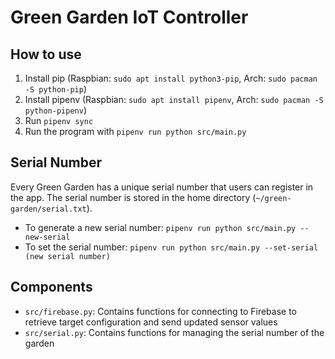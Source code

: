 # Green Garden IoT Controller

## How to use

1. Install pip (Raspbian: `sudo apt install python3-pip`, Arch: `sudo pacman -S python-pip`)
2. Install pipenv (Raspbian: `sudo apt install pipenv`, Arch: `sudo pacman -S python-pipenv`)
3. Run `pipenv sync`
4. Run the program with `pipenv run python src/main.py`

## Serial Number

Every Green Garden has a unique serial number that users can register in the app. The serial number is stored in the home directory (`~/green-garden/serial.txt`).

* To generate a new serial number: `pipenv run python src/main.py --new-serial`
* To set the serial number: `pipenv run python src/main.py --set-serial (new serial number)`

## Components

* `src/firebase.py`: Contains functions for connecting to Firebase to retrieve target configuration and send updated sensor values
* `src/serial.py`: Contains functions for managing the serial number of the garden
